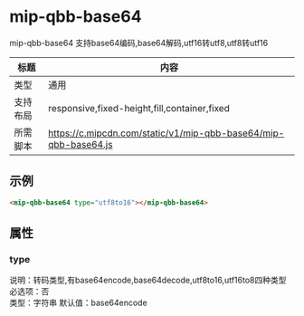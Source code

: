 # mip-qbb-base64

mip-qbb-base64 支持base64编码,base64解码,utf16转utf8,utf8转utf16

标题|内容
----|----
类型|通用
支持布局|responsive,fixed-height,fill,container,fixed
所需脚本|https://c.mipcdn.com/static/v1/mip-qbb-base64/mip-qbb-base64.js

## 示例
```html
<mip-qbb-base64 type="utf8to16"></mip-qbb-base64>
```

## 属性

### type

说明：转码类型,有base64encode,base64decode,utf8to16,utf16to8四种类型
必选项：否  
类型：字符串 
默认值：base64encode  